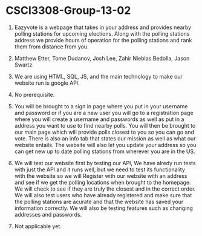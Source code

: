 # CSCI3308-Group-13-02


1. Eazyvote is a webpage that takes in your address and provides nearby polling stations for upcoming elections.
Along with the polling stations address we provide hours of operation for the polling stations and rank them from 
distance from you.

2. Matthew Etter, Tome Dudanov, Josh Lee, Zahir Nieblas Bedolla, Jason Swartz.

3. We are using HTML, SQL, JS, and the main technology to make our website run is google API.

4. No prerequisite.

5. You will be brought to a sign in page where you put in your username and password or if you are a new user you will go to a registration page where you will create a username and passwords as well as put in a address you want to use to find nearby polls. You will then be brought to our main page which will provide polls closest to you so you can go and vote. There is also an info tab that states our mission as well as what our website entails. The website will also let you update your address so you can get new up to date polling stations from wherever you are in the US.

6. We will test our website first by testing our API, We have alredy run tests with just the API and it runs well, but we need to test its functionality with the website so we will Register with our website with an address and see if we get the polling locations when brought to the homepage. We will check to see if they are truly the closest and in the correct order. We will also test users who have already registered and make sure that the polling stations are acurate and that the website has saved your information correctly. We will also be testing features such as changing addresses and passwords.

7. Not applicable yet.